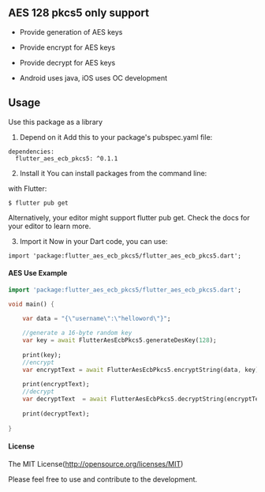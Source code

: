 ## AES 128 pkcs5 only support
* Provide generation of AES keys
* Provide encrypt for AES keys  
* Provide decrypt for AES keys  

* Android uses java, iOS uses OC development


## Usage

Use this package as a library
1. Depend on it
Add this to your package's pubspec.yaml file:

```
dependencies:
  flutter_aes_ecb_pkcs5: ^0.1.1
```

2. Install it You can install packages from the command line:

with Flutter:

```
$ flutter pub get
```

Alternatively, your editor might support flutter pub get. Check the docs for your editor to learn more.

3. Import it Now in your Dart code, you can use:

```
import 'package:flutter_aes_ecb_pkcs5/flutter_aes_ecb_pkcs5.dart';
```



#### AES Use Example



```dart
import 'package:flutter_aes_ecb_pkcs5/flutter_aes_ecb_pkcs5.dart';

void main() {

    var data = "{\"username\":\"helloword\"}";
    
    //generate a 16-byte random key
    var key = await FlutterAesEcbPkcs5.generateDesKey(128);
    
    print(key);
    //encrypt
    var encryptText = await FlutterAesEcbPkcs5.encryptString(data, key);
    
    print(encryptText);
    //decrypt
    var decryptText  = await FlutterAesEcbPkcs5.decryptString(encryptText, key);
    
    print(decryptText);
  
}
```

#### License

The MIT License(http://opensource.org/licenses/MIT)

Please feel free to use and contribute to the development.


